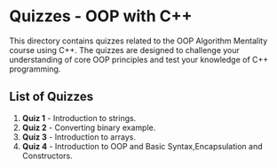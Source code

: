 # Quizzes - OOP with C++

This directory contains quizzes related to the OOP Algorithm Mentality course using C++. The quizzes are designed to challenge your understanding of core OOP principles and test your knowledge of C++ programming.

## List of Quizzes

1. **Quiz 1** - Introduction to strings.
2. **Quiz 2** - Converting binary example.
3. **Quiz 3** - Introduction to arrays.
4. **Quiz 4** - Introduction to OOP and Basic Syntax,Encapsulation and Constructors. 
